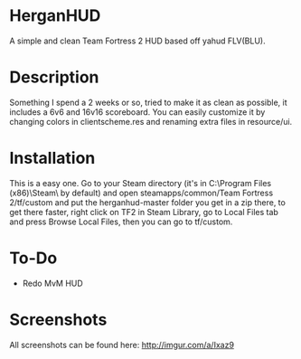 HerganHUD
=========


A simple and clean Team Fortress 2 HUD based off yahud FLV(BLU).

Description
===========


Something I spend a 2 weeks or so, tried to make it as clean as possible, it includes a 6v6 and 16v16 scoreboard.
You can easily customize it by changing colors in clientscheme.res and renaming extra files in resource/ui.

Installation
============


This is a easy one. Go to your Steam directory (it's in C:\Program Files (x86)\Steam\ by default) and open steamapps/common/Team Fortress 2/tf/custom
and put the herganhud-master folder you get in a zip there, to get there faster, right click on TF2 in Steam Library, go to Local Files tab
and press Browse Local Files, then you can go to tf/custom.

To-Do
=========


- Redo MvM HUD


Screenshots
===========

All screenshots can be found here: http://imgur.com/a/Ixaz9
